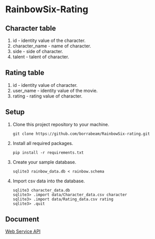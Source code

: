 # RainbowSix-Rating


## Character table

1. id - identity value of the character.
2. character_name - name of character.
3. side - side of character.
4. talent - talent of character.


## Rating table

1. id - identity value of character.
2. user_name - identity value of the movie.
3. rating - rating value of character.

## Setup

1. Clone this project repository to your machine.

    ``` 
    git clone https://github.com/borrabeam/RainbowSix-rating.git
    ```

2. Install all required packages.

    ```
    pip install -r requirements.txt
    ```

3. Create your sample database.

    ```
    sqlite3 rainbow_data.db < rainbow.schema
    ```

4. Import csv data into the database.

    ```
    sqlite3 character_data.db
    sqlite3> .import data/Character_data.csv character
    sqlite3> .import data/Rating_data.csv rating
    sqlite3> .quit
    ```


## Document

[Web Service API](https://github.com/borrabeam/RainbowSix-rating/wiki/Web-Service-API)


